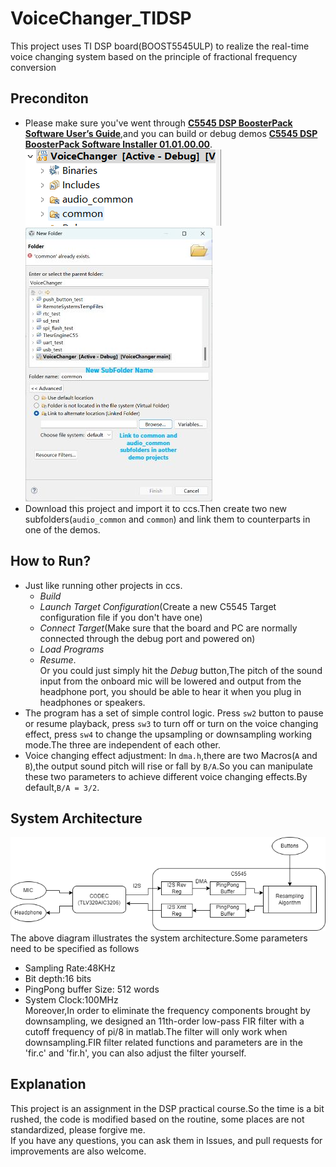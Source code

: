 # VoiceChanger_TIDSP
This project uses TI DSP board(BOOST5545ULP) to realize the real-time voice changing system based on the principle of fractional frequency conversion
## Preconditon
+ Please make sure you've went through **[C5545 DSP BoosterPack Software User’s Guide](https://www.ti.com.cn/cn/lit/pdf/sprui92)**,and you can build or debug demos **[C5545 DSP BoosterPack Software Installer 01.01.00.00](https://www.ti.com.cn/cn/lit/zip/sprcae7)**.  
![linkedfolder](/Images/link_folders.png) ![linkfolders](Images/link.jpg)  
+ Download this project and import it to ccs.Then create two new subfolders(`audio_common` and `common`) and link them to counterparts in one of the demos.
## How to Run?
+ Just like running other projects in ccs.
  + *Build*  
  + *Launch Target Configuration*(Create a new C5545 Target configuration file if you don't have one)  
  + *Connect Target*(Make sure that the board and PC are normally connected through the debug port and powered on) 
  + *Load Programs*  
  + *Resume*.  
Or you could just simply hit the *Debug* button,The pitch of the sound input from the onboard mic will be lowered and output from the headphone port, you should be able to hear it when you plug in headphones or speakers.
+ The program has a set of simple control logic. Press `sw2` button to pause or resume playback, press `sw3` to turn off or turn on the voice changing effect, press `sw4` to change the upsampling or downsampling working mode.The three are independent of each other.
+ Voice changing effect adjustment: In `dma.h`,there are two Macros(`A` and `B`),the output sound pitch will rise or fall by `B/A`.So you can manipulate these two parameters to achieve different voice changing effects.By default,`B/A = 3/2`.
## System Architecture
![system](/Images/systemdrawio.png)  
The above diagram illustrates the system architecture.Some parameters need to be specified as follows
+ Sampling Rate:48KHz
+ Bit depth:16 bits
+ PingPong buffer Size: 512 words
+ System Clock:100MHz  
Moreover,In order to eliminate the frequency components brought by downsampling, we designed an 11th-order low-pass FIR filter with a cutoff frequency of pi/8 in matlab.The filter will only work when downsampling.FIR filter related functions and parameters are in the 'fir.c' and 'fir.h', you can also adjust the filter yourself.
## Explanation
This project is an assignment in the DSP practical course.So the time is a bit rushed, the code is modified based on the routine, some places are not standardized, please forgive me.  
If you have any questions, you can ask them in Issues, and pull requests for improvements are also welcome.
